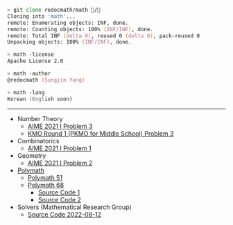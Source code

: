 ```zsh
> git clone redocmath/math 🧠/🔢
Cloning into 'math'...
remote: Enumerating objects: INF, done.
remote: Counting objects: 100% (INF/INF), done.
remote: Total INF (delta 0), reused 0 (delta 0), pack-reused 0
Unpacking objects: 100% (INF/INF), done.

> math -license
Apache License 2.0

> math -author
@redocmath (Sungjin Yang)

> math -lang
Korean (English soon)
```

---
- Number Theory
    - [AIME 2021 I Problem 3](NT/AIME21-I-3.md)
    - [KMO Round 1 (PKMO for Middle School) Problem 3](NT/PKMO22-MID-9.md)
- Combinatorics
    - [AIME 2021 I Problem 1](CO/AIME21-I-1.md)
- Geometry
    - [AIME 2021 I Problem 2](GE/AIME21-I-2.md)
- [Polymath](http://www.polymath.co.kr)
    - [Polymath 51](POLYMATH/POLYMATH51.md)
    - [Polymath 68](POLYMATH/POLYMATH68.md)
        - [Source Code 1](POLYMATH/POLYMATH68-4-1.cpp)
        - [Source Code 2](POLYMATH/POLYMATH68-4-2.cpp)
- Solvers (Mathematical Research Group)
    - [Source Code 2022-08-12](SOLVERS/2022-08-12.py)
